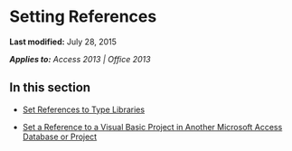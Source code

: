 
# Setting References

 **Last modified:** July 28, 2015

 _**Applies to:** Access 2013 | Office 2013_

## In this section


-  [Set References to Type Libraries](6314a89b-89e9-d8c1-5964-889a361afcd1.md)
    
-  [Set a Reference to a Visual Basic Project in Another Microsoft Access Database or Project](a919be67-84ee-e9de-1cfd-17a456f4d929.md)
    
